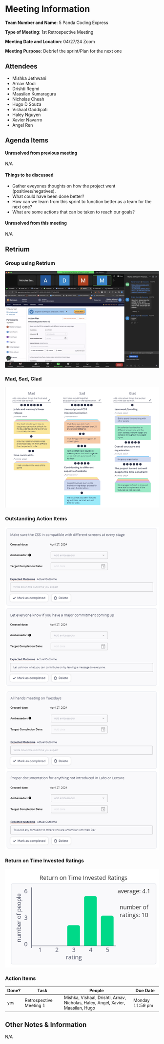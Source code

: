 # Meeting Information
**Team Number and Name**: 5 Panda Coding Express

**Type of Meeting**: 1st Retrospective Meeting

 **Meeting Date and Location**: 04/27/24 Zoom

**Meeting Purpose**: Debrief the sprint/Plan for the next one

## Attendees
+ Mishka Jethwani
+ Arnav Modi
+ Drishti Regmi
+ Maasilan Kumaraguru
+ Nicholas Cheah
+ Hugo D Souza
+ Vishaal Gaddipati
+ Haley Nguyen
+ Xavier Navarro
+ Angel Ren

## Agenda Items
#### Unresolved from previous meeting
N/A

#### Things to be discussed
+ Gather eveyones thoughts on how the project went (positives/negatives).
+ What could have been done better?
+ How can we learn from this sprint to function better as a team for the next one?
+ What are some actions that can be taken to reach our goals?

#### Unresolved from this meeting
N/A

## Retrium

### Group using Retrium

![Group on zoom call](042724-img/042724-retrospective-group.png)

### Mad, Sad, Glad

![Mad, Sad, Glad Results](042724-img/042724-mad-sad-glad.png)

### Outstanding Action Items

![Outstanding Action Items pt.1](042724-img/042724-action-one.png)

![Outstanding Action Items pt.2](042724-img/042724-action-two.png)

### Return on Time Invested Ratings

![Return on Time Invested Ratings](042724-img/042724-return-on-time.png)

### Action Items

| Done? | Task                                    | People                                  | Due Date         |
|-------|-----------------------------------------|-----------------------------------------|------------------|
| yes   | Retrospective Meeting 1      | Mishka, Vishaal, Drishti, Arnav, Nicholas, Haley, Angel, Xavier, Maasilan, Hugo| Monday 11:59 pm |

## Other Notes & Information
N/A
